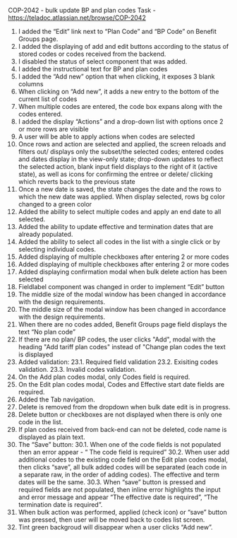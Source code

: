 COP-2042 - bulk update BP and plan codes
    Task - https://teladoc.atlassian.net/browse/COP-2042

1. I added the “Edit” link next to “Plan Code” and “BP Code” on Benefit Groups page.
2. I added the displaying of add and edit buttons according to the status of stored codes or codes received from the backend. 
3. I disabled the status of select component that was added. 
4. I added the instructional text for BP and plan codes 
5. I added the “Add new” option that when clicking, it exposes 3 blank columns 
6. When clicking on “Add new”, it adds a new entry to the bottom of the current list of codes 
7. When multiple codes are entered, the code box expans along with the codes entered. 
8. I added the display “Actions” and a drop-down list with options once 2 or more rows are visible 
9. A user will be able to apply actions when codes are selected 
10. Once rows and action are selected and applied, the screen reloads and filters out/ displays only the subset/the selected codes;
    entered codes and dates display in the view-only state;
    drop-down updates to reflect the selected action, 
    blank input field displays to the right of it (active state), 
    as well as icons for confirming the entree or delete/ clicking which reverts back to the previous state 
11. Once a new date is saved, the state changes the date and the rows to which the new date was applied. When display selected,
    rows bg color changed to a green color 
12. Added the ability to select multiple codes and apply an end date to all selected. 
13. Added the ability to update effective and termination dates that are already populated. 
14. Added the ability to select all codes in the list with a single click or by selecting individual codes. 
15. Added displaying of multiple checkboxes after entering 2 or more codes 
16. Added displaying of multiple checkboxes after entering 2 or more codes 
17. Added displaying confirmation modal when bulk delete action has been selected 
18. Fieldlabel component was changed in order to implement “Edit” button 
19. The middle size of the modal window has been changed in accordance with the design requirements. 
20. The middle size of the modal window has been changed in accordance with the design requirements. 
21. When there are no codes added, Benefit Groups page field displays the text “No plan code” 
22. If there are no plan/ BP codes, the user clicks "Add", modal with the heading "Add tariff plan codes" instead of "Change plan codes the text is displayed 
23. Added validation: 
    23.1. Required field validation 
    23.2. Exisiting codes validation. 
    23.3. Invalid codes validation. 
24. On the Add plan codes modal, only Codes field is required. 
25. On the Edit plan codes modal, Codes and Effective start date fields are required. 
26. Added the Tab navigation. 
27. Delete is removed from the dropdown when bulk date edit is in progress. 
28. Delete button or checkboxes are not displayed when there is only one code in the list. 
29. If plan codes received from back-end can not be deleted, code name is displayed as plain text. 
30. The “Save” button: 
    30.1. When one of the code fields is not populated then an error appear - “ The code field is required” 
    30.2. When user add additional codes to the existing code field on the Edit plan codes modal, 
    then clicks “save”, all bulk added codes will be separated (each code in a separate raw, in the order of adding codes). 
    The effective and term dates will be the same. 30.3. When “save” button is pressed and required fields are not populated, 
    then inline error highlights the input and error message and appear “The effective date is required”, “The termination date is required”. 
31. When bulk action was performed, applied (check icon) or “save” button was pressed, then user will be moved back to codes list screen. 
32. Tint green backgroud will disappear when a user clicks “Add new”.
